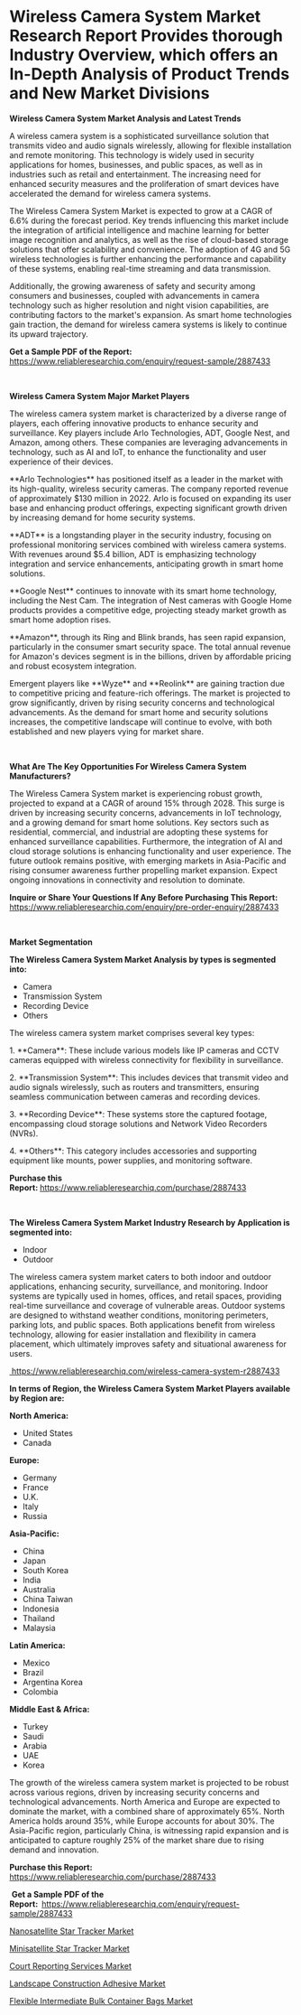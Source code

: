 <p><h1>Wireless Camera System Market Research Report Provides thorough Industry Overview, which offers an In-Depth Analysis of Product Trends and New Market Divisions</h1></p><p><strong>Wireless Camera System Market Analysis and Latest Trends</strong></p>
<p><p>A wireless camera system is a sophisticated surveillance solution that transmits video and audio signals wirelessly, allowing for flexible installation and remote monitoring. This technology is widely used in security applications for homes, businesses, and public spaces, as well as in industries such as retail and entertainment. The increasing need for enhanced security measures and the proliferation of smart devices have accelerated the demand for wireless camera systems.</p><p>The Wireless Camera System Market is expected to grow at a CAGR of 6.6% during the forecast period. Key trends influencing this market include the integration of artificial intelligence and machine learning for better image recognition and analytics, as well as the rise of cloud-based storage solutions that offer scalability and convenience. The adoption of 4G and 5G wireless technologies is further enhancing the performance and capability of these systems, enabling real-time streaming and data transmission.</p><p>Additionally, the growing awareness of safety and security among consumers and businesses, coupled with advancements in camera technology such as higher resolution and night vision capabilities, are contributing factors to the market's expansion. As smart home technologies gain traction, the demand for wireless camera systems is likely to continue its upward trajectory.</p></p>
<p><strong>Get a Sample PDF of the Report:&nbsp;</strong> <a href="https://www.reliableresearchiq.com/enquiry/request-sample/2887433?utm_campaign=99&utm_medium=2&utm_source=Github&utm_content=ia&utm_term=14032025&utm_id=wireless-camera-system">https://www.reliableresearchiq.com/enquiry/request-sample/2887433</a></p>
<p>&nbsp;</p>
<p><strong>Wireless Camera System Major Market Players</strong></p>
<p><p>The wireless camera system market is characterized by a diverse range of players, each offering innovative products to enhance security and surveillance. Key players include Arlo Technologies, ADT, Google Nest, and Amazon, among others. These companies are leveraging advancements in technology, such as AI and IoT, to enhance the functionality and user experience of their devices.</p><p>**Arlo Technologies** has positioned itself as a leader in the market with its high-quality, wireless security cameras. The company reported revenue of approximately $130 million in 2022. Arlo is focused on expanding its user base and enhancing product offerings, expecting significant growth driven by increasing demand for home security systems.</p><p>**ADT** is a longstanding player in the security industry, focusing on professional monitoring services combined with wireless camera systems. With revenues around $5.4 billion, ADT is emphasizing technology integration and service enhancements, anticipating growth in smart home solutions.</p><p>**Google Nest** continues to innovate with its smart home technology, including the Nest Cam. The integration of Nest cameras with Google Home products provides a competitive edge, projecting steady market growth as smart home adoption rises.</p><p>**Amazon**, through its Ring and Blink brands, has seen rapid expansion, particularly in the consumer smart security space. The total annual revenue for Amazon's devices segment is in the billions, driven by affordable pricing and robust ecosystem integration.</p><p>Emergent players like **Wyze** and **Reolink** are gaining traction due to competitive pricing and feature-rich offerings. The market is projected to grow significantly, driven by rising security concerns and technological advancements. As the demand for smart home and security solutions increases, the competitive landscape will continue to evolve, with both established and new players vying for market share.</p></p>
<p>&nbsp;</p>
<p><strong>What Are The Key Opportunities For Wireless Camera System Manufacturers?</strong></p>
<p><p>The Wireless Camera System market is experiencing robust growth, projected to expand at a CAGR of around 15% through 2028. This surge is driven by increasing security concerns, advancements in IoT technology, and a growing demand for smart home solutions. Key sectors such as residential, commercial, and industrial are adopting these systems for enhanced surveillance capabilities. Furthermore, the integration of AI and cloud storage solutions is enhancing functionality and user experience. The future outlook remains positive, with emerging markets in Asia-Pacific and rising consumer awareness further propelling market expansion. Expect ongoing innovations in connectivity and resolution to dominate.</p></p>
<p><strong>Inquire or Share Your Questions If Any Before Purchasing This Report:</strong> <a href="https://www.reliableresearchiq.com/enquiry/pre-order-enquiry/2887433?utm_campaign=99&utm_medium=2&utm_source=Github&utm_content=ia&utm_term=14032025&utm_id=wireless-camera-system">https://www.reliableresearchiq.com/enquiry/pre-order-enquiry/2887433</a></p>
<p>&nbsp;</p>
<p><strong>Market Segmentation</strong></p>
<p><strong>The Wireless Camera System Market Analysis by types is segmented into:</strong></p>
<p><ul><li>Camera</li><li>Transmission System</li><li>Recording Device</li><li>Others</li></ul></p>
<p><p>The wireless camera system market comprises several key types: </p><p>1. **Camera**: These include various models like IP cameras and CCTV cameras equipped with wireless connectivity for flexibility in surveillance. </p><p>2. **Transmission System**: This includes devices that transmit video and audio signals wirelessly, such as routers and transmitters, ensuring seamless communication between cameras and recording devices. </p><p>3. **Recording Device**: These systems store the captured footage, encompassing cloud storage solutions and Network Video Recorders (NVRs). </p><p>4. **Others**: This category includes accessories and supporting equipment like mounts, power supplies, and monitoring software. </p></p>
<p><strong>Purchase this Report:&nbsp;</strong><a href="https://www.reliableresearchiq.com/purchase/2887433?utm_campaign=99&utm_medium=2&utm_source=Github&utm_content=ia&utm_term=14032025&utm_id=wireless-camera-system">https://www.reliableresearchiq.com/purchase/2887433</a></p>
<p>&nbsp;</p>
<p><strong>The Wireless Camera System Market Industry Research by Application is segmented into:</strong></p>
<p><ul><li>Indoor</li><li>Outdoor</li></ul></p>
<p><p>The wireless camera system market caters to both indoor and outdoor applications, enhancing security, surveillance, and monitoring. Indoor systems are typically used in homes, offices, and retail spaces, providing real-time surveillance and coverage of vulnerable areas. Outdoor systems are designed to withstand weather conditions, monitoring perimeters, parking lots, and public spaces. Both applications benefit from wireless technology, allowing for easier installation and flexibility in camera placement, which ultimately improves safety and situational awareness for users.</p></p>
<p><a href="https://www.reliableresearchiq.com/wireless-camera-system-r2887433?utm_campaign=99&utm_medium=2&utm_source=Github&utm_content=ia&utm_term=14032025&utm_id=wireless-camera-system">&nbsp;https://www.reliableresearchiq.com/wireless-camera-system-r2887433</a></p>
<p><strong>In terms of Region, the Wireless Camera System Market Players available by Region are:</strong></p>
<p>
    <p> <strong> North America: </strong>
        <ul>
            <li>United States</li>
            <li>Canada</li>
        </ul>
        </p> 
    <p> <strong> Europe: </strong>
        <ul>
            <li>Germany</li>
            <li>France</li>
            <li>U.K.</li>
            <li>Italy</li>
            <li>Russia</li>
        </ul>
        </p> 
    <p> <strong> Asia-Pacific: </strong>
        <ul>
            <li>China</li>
            <li>Japan</li>
            <li>South Korea</li>
            <li>India</li>
            <li>Australia</li>
            <li>China Taiwan</li>
            <li>Indonesia</li>
            <li>Thailand</li>
            <li>Malaysia</li>
        </ul>
        </p> 
    <p> <strong> Latin America: </strong>
        <ul>
            <li>Mexico</li>
            <li>Brazil</li>
            <li>Argentina Korea</li>
            <li>Colombia</li>
        </ul>
        </p> 
    <p> <strong> Middle East & Africa: </strong>
        <ul>
            <li>Turkey</li>
            <li>Saudi</li>
            <li>Arabia</li>
            <li>UAE</li>
            <li>Korea</li>
        </ul>
    </p>
    </p>
<p><p>The growth of the wireless camera system market is projected to be robust across various regions, driven by increasing security concerns and technological advancements. North America and Europe are expected to dominate the market, with a combined share of approximately 65%. North America holds around 35%, while Europe accounts for about 30%. The Asia-Pacific region, particularly China, is witnessing rapid expansion and is anticipated to capture roughly 25% of the market share due to rising demand and innovation.</p></p>
<p><strong>Purchase this Report: </strong><a href="https://www.reliableresearchiq.com/purchase/2887433?utm_campaign=99&utm_medium=2&utm_source=Github&utm_content=ia&utm_term=14032025&utm_id=wireless-camera-system">https://www.reliableresearchiq.com/purchase/2887433</a></p>
<p>&nbsp;<strong>Get a Sample PDF of the Report:&nbsp;&nbsp;</strong><a href="https://www.reliableresearchiq.com/enquiry/request-sample/2887433?utm_campaign=99&utm_medium=2&utm_source=Github&utm_content=ia&utm_term=14032025&utm_id=wireless-camera-system">https://www.reliableresearchiq.com/enquiry/request-sample/2887433</a></p>
<p><strong></strong></p>
<p><p><a href="https://github.com/bartzthateis/Market-Research-Report-List-1/blob/main/nanosatellite-star-tracker-market.md?utm_campaign=99&utm_medium=2&utm_source=Github&utm_content=ia&utm_term=14032025&utm_id=wireless-camera-system">Nanosatellite Star Tracker Market</a></p><p><a href="https://github.com/danitkeavyx7/Market-Research-Report-List-1/blob/main/minisatellite-star-tracker-market.md?utm_campaign=99&utm_medium=2&utm_source=Github&utm_content=ia&utm_term=14032025&utm_id=wireless-camera-system">Minisatellite Star Tracker Market</a></p><p><a href="https://github.com/eimutelufta/Market-Research-Report-List-1/blob/main/court-reporting-services-market.md?utm_campaign=99&utm_medium=2&utm_source=Github&utm_content=ia&utm_term=14032025&utm_id=wireless-camera-system">Court Reporting Services Market</a></p><p><a href="https://github.com/moorsdorak31/Market-Research-Report-List-1/blob/main/landscape-construction-adhesive-market.md?utm_campaign=99&utm_medium=2&utm_source=Github&utm_content=ia&utm_term=14032025&utm_id=wireless-camera-system">Landscape Construction Adhesive Market</a></p><p><a href="https://github.com/vespigeakexc/Market-Research-Report-List-1/blob/main/flexible-intermediate-bulk-container-bags-market.md?utm_campaign=99&utm_medium=2&utm_source=Github&utm_content=ia&utm_term=14032025&utm_id=wireless-camera-system">Flexible Intermediate Bulk Container Bags Market</a></p></p>